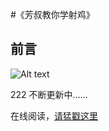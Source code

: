 #《芳叔教你学射鸡》


前言
---

![Alt text](http://7xnqgk.com1.z0.glb.clouddn.com/09.gif)

222
不断更新中……

在线阅读，[请猛戳这里](http://ahdou.github.io/fangdesignnotes/)